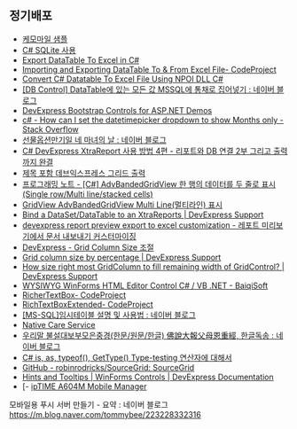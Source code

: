 
## 정기배포
- [케모마일 샘플](https://chmm-sample-bo.ldcc.co.kr:8080)
- [C# SQLite 사용](http://m.csharpstudy.com/Practical/View?aspx=Prac-sqlite.aspx&title=C%23%20SQLite%20%EC%82%AC%EC%9A%A9)
- [Export DataTable To Excel in C#](https://www.c-sharpcorner.com/UploadFile/deveshomar/exporting-datatable-to-excel-in-C-Sharp-using-interop/)
- [Importing and Exporting DataTable To & From Excel File- CodeProject](https://www.codeproject.com/Tips/1232569/Importing-and-Exporting-DataTable-To-From-Excel-Fi)
- [Convert C# Datatable To Excel File Using NPOI DLL C#](https://www.c-sharpcorner.com/blogs/convert-c-sharp-datatable-to-excel-file-using-npoi-dll-c-sharp)
- [[DB Control] DataTable에 있는 모든 값 MSSQL에 통채로 집어넣기 : 네이버 블로그](https://m.blog.naver.com/so15284/222326714168)
- [DevExpress Bootstrap Controls for ASP.NET Demos](https://demos.devexpress.com/bootstrap/)
- [c# - How can I set the datetimepicker dropdown to show Months only - Stack Overflow](https://stackoverflow.com/questions/34846455/how-can-i-set-the-datetimepicker-dropdown-to-show-months-only)
- [선물옵션만기일 네 마녀의 날 : 네이버 블로그](https://m.blog.naver.com/erica2600/223389708972)
- [C# DevExpress XtraReport 사용 방법 4편 - 리포트와 DB 연결 2부 그리고 출력까지 완결](https://bigenergy.tistory.com/entry/C-DevExpress-XtraReport-%EC%82%AC%EC%9A%A9-%EB%B0%A9%EB%B2%95-4%ED%8E%B8-%EB%A6%AC%ED%8F%AC%ED%8A%B8%EC%99%80-DB-%EC%97%B0%EA%B2%B0-2%EB%B6%80-%EA%B7%B8%EB%A6%AC%EA%B3%A0-%EC%B6%9C%EB%A0%A5%EA%B9%8C%EC%A7%80-%EC%99%84%EA%B2%B0)
- [제목 포함 데브익스프레스 그리드 출력](https://simplain.tistory.com/m/374)
- [프로그래밍 노트 - [C#] AdvBandedGridView 한 행의 데이터를 두 줄로 표시 (Single row/Multi line/stacked cells)](http://www.acronet.kr/index.php?mid=python&document_srl=27003)
- [GridView AdvBandedGridView Multi Line(멀티라인) 표시](https://m.blog.naver.com/PostView.naver?blogId=whodoi&logNo=223274461253&proxyReferer=https:%2F%2Fwww.google.co.kr%2F&trackingCode=external)
- [Bind a DataSet/DataTable to an XtraReports | DevExpress Support](https://supportcenter.devexpress.com/ticket/details/t230380/bind-a-dataset-datatable-to-an-xtrareports)
- [devexpress report preview export to excel customization - 레포트 미리보기에서 문서 내보내기 커스터마이징](https://shared.co.kr/m/195)
- [DevExpress - Grid Column Size 조절](https://shanael.tistory.com/41)
- [Grid column size by percentage | DevExpress Support](https://supportcenter.devexpress.com/ticket/details/t753498/grid-column-size-by-percentage)
- [How size right most GridColumn to fill remaining width of GridControl? | DevExpress Support](https://supportcenter.devexpress.com/ticket/details/q385210/how-size-right-most-gridcolumn-to-fill-remaining-width-of-gridcontrol)
- [WYSIWYG WinForms HTML Editor Control C# / VB .NET - BaiqiSoft](https://www.mysofttool.com/net-winforms-html-editor-control/)
- [RicherTextBox- CodeProject](https://www.codeproject.com/KB/edit/RicherTextBox.aspx)
- [RichTextBoxExtended- CodeProject](https://www.codeproject.com/KB/miscctrl/richtextboxextended.aspx)
- [[MS-SQL]임시테이블 설명 및 사용법 : 네이버 블로그](https://m.blog.naver.com/kjk_lokr/221609944884)
- [Native Care Service](https://ncs.mcnc.co.kr/ncsLogin)
- [우리말 불설대보부모은중경(한문/원문/한글) 佛說大報父母恩重經, 한글독송 : 네이버 블로그](https://m.blog.naver.com/mikey74/223439782580)
- [C# is, as, typeof(), GetType() Type-testing 연산자에 대해서](https://jettstream.tistory.com/66)
- [GitHub - robinrodricks/SourceGrid: SourceGrid](https://github.com/robinrodricks/SourceGrid/tree/master)
- [Hints and Tooltips | WinForms Controls | DevExpress Documentation](https://docs.devexpress.com/WindowsForms/11977/controls-and-libraries/chart-control/end-user-features/tooltip-and-crosshair-cursor/tooltip)
- [- [ipTIME A604M Mobile Manager](http://ubb.iptime.org:1212/sysconf/info/iux.cgi)








모바일용 푸시 서버 만들기 - 요약 : 네이버 블로그
https://m.blog.naver.com/tommybee/223228332316








